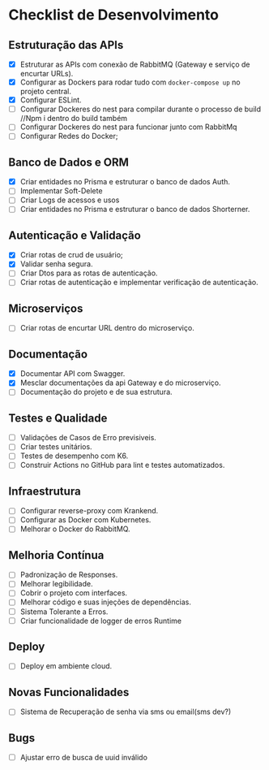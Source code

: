 # Checklist de Desenvolvimento

## Estruturação das APIs
- [X] Estruturar as APIs com conexão de RabbitMQ (Gateway e serviço de encurtar URLs).
- [X] Configurar as Dockers para rodar tudo com `docker-compose up` no projeto central.
- [X] Configurar ESLint.
- [ ] Configurar Dockeres do nest para compilar durante o processo de build //Npm i dentro do build também
- [ ] Configurar Dockeres do nest para funcionar junto com RabbitMq
- [ ] Configurar Redes do Docker;

## Banco de Dados e ORM
- [X] Criar entidades no Prisma e estruturar o banco de dados Auth.
- [ ] Implementar Soft-Delete
- [ ] Criar Logs de acessos e usos
- [ ] Criar entidades no Prisma e estruturar o banco de dados Shorterner.

## Autenticação e Validação
- [X] Criar rotas de crud de usuário;
- [X] Validar senha segura.
- [ ] Criar Dtos para as rotas de autenticação.
- [ ] Criar rotas de autenticação e implementar verificação de autenticação.

## Microserviços
- [ ] Criar rotas de encurtar URL dentro do microserviço.

## Documentação
- [X] Documentar API com Swagger.
- [X] Mesclar documentações da api Gateway e do microserviço.
- [ ] Documentação do projeto e de sua estrutura.

## Testes e Qualidade
- [ ] Validações de Casos de Erro previsiveis.
- [ ] Criar testes unitários.
- [ ] Testes de desempenho com K6.
- [ ] Construir Actions no GitHub para lint e testes automatizados.

## Infraestrutura
- [ ] Configurar reverse-proxy com Krankend.
- [ ] Configurar as Docker com Kubernetes.
- [ ] Melhorar o Docker do RabbitMQ.

## Melhoria Contínua
- [ ] Padronização de Responses.
- [ ] Melhorar legibilidade.
- [ ] Cobrir o projeto com interfaces.
- [ ] Melhorar código e suas injeções de dependências.
- [ ] Sistema Tolerante a Erros.
- [ ] Criar funcionalidade de logger de erros Runtime

## Deploy
- [ ] Deploy em ambiente cloud.

## Novas Funcionalidades
- [ ] Sistema de Recuperação de senha via sms ou email(sms dev?)

## Bugs
- [ ] Ajustar erro de busca de uuid inválido